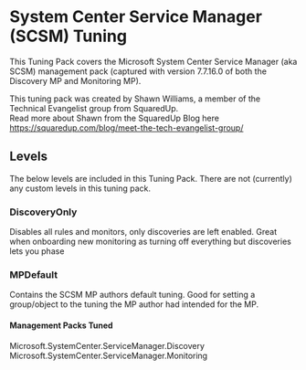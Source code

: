 # System Center Service Manager (SCSM) Tuning

This Tuning Pack covers the Microsoft System Center Service Manager (aka SCSM) management pack (captured with version 7.7.16.0 of both the Discovery MP and Monitoring MP).

This tuning pack was created by Shawn Williams, a member of the Technical Evangelist group from SquaredUp.  
Read more about Shawn from the SquaredUp Blog here <https://squaredup.com/blog/meet-the-tech-evangelist-group/>  

## Levels

The below levels are included in this Tuning Pack. There are not (currently) any custom levels in this tuning pack.

### DiscoveryOnly

Disables all rules and monitors, only discoveries are left enabled. Great when onboarding new monitoring as turning off everything but discoveries lets you phase

### MPDefault

Contains the SCSM MP authors default tuning. Good for setting a group/object to the tuning the MP author had intended for the MP.

#### Management Packs Tuned

Microsoft.SystemCenter.ServiceManager.Discovery  
Microsoft.SystemCenter.ServiceManager.Monitoring  
